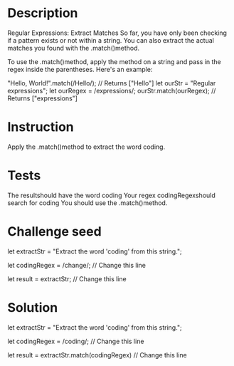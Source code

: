 
# Description

Regular Expressions: Extract Matches
So far, you have only been checking if a pattern exists or not within a string. You can also extract the actual matches you found with the .match()method.

To use the .match()method, apply the method on a string and pass in the regex inside the parentheses. Here's an example:

"Hello, World!".match(/Hello/);
// Returns ["Hello"]
let ourStr = "Regular expressions";
let ourRegex = /expressions/;
ourStr.match(ourRegex);
// Returns ["expressions"]


# Instruction

Apply the .match()method to extract the word coding.


# Tests

The resultshould have the word coding
Your regex codingRegexshould search for coding
You should use the .match()method.

# Challenge seed

let extractStr = "Extract the word 'coding' from this string.";

let codingRegex = /change/; // Change this line

let result = extractStr; // Change this line



# Solution

let extractStr = "Extract the word 'coding' from this string.";

let codingRegex = /coding/; // Change this line

let result = extractStr.match(codingRegex) // Change this line
